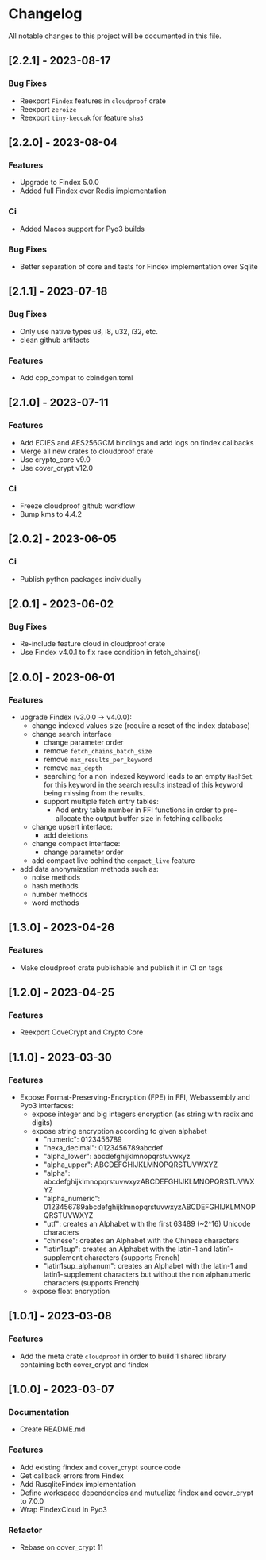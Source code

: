 # Changelog

All notable changes to this project will be documented in this file.

## [2.2.1] - 2023-08-17

### Bug Fixes

- Reexport `Findex` features in `cloudproof` crate
- Reexport `zeroize`
- Reexport `tiny-keccak` for feature `sha3`

## [2.2.0] - 2023-08-04

### Features

- Upgrade to Findex 5.0.0
- Added full Findex over Redis implementation

### Ci

- Added Macos support for Pyo3 builds

### Bug Fixes

- Better separation of core and tests for Findex implementation over Sqlite

## [2.1.1] - 2023-07-18

### Bug Fixes

- Only use native types u8, i8, u32, i32, etc.
- clean github artifacts

### Features

- Add cpp_compat to cbindgen.toml

## [2.1.0] - 2023-07-11

### Features

- Add ECIES and AES256GCM bindings and add logs on findex callbacks
- Merge all new crates to cloudproof crate
- Use crypto_core v9.0
- Use cover_crypt v12.0

### Ci

- Freeze cloudproof github workflow
- Bump kms to 4.4.2

## [2.0.2] - 2023-06-05

### Ci

- Publish python packages individually

## [2.0.1] - 2023-06-02

### Bug Fixes

- Re-include feature cloud in cloudproof crate
- Use Findex v4.0.1 to fix race condition in fetch_chains()

## [2.0.0] - 2023-06-01

### Features

- upgrade Findex (v3.0.0 -> v4.0.0):
  - change indexed values size (require a reset of the index database)
  - change search interface
    - change parameter order
    - remove `fetch_chains_batch_size`
    - remove `max_results_per_keyword`
    - remove `max_depth`
    - searching for a non indexed keyword leads to an empty `HashSet` for this
      keyword in the search results instead of this keyword being missing from
      the results.
    - support multiple fetch entry tables:
      - Add entry table number in FFI functions in order to pre-allocate the output buffer size in fetching callbacks
  - change upsert interface:
    - add deletions
  - change compact interface:
    - change parameter order
  - add compact live behind the `compact_live` feature
- add data anonymization methods such as:
  - noise methods
  - hash methods
  - number methods
  - word methods

## [1.3.0] - 2023-04-26

### Features

- Make cloudproof crate publishable and publish it in CI on tags

## [1.2.0] - 2023-04-25

### Features

- Reexport CoveCrypt and Crypto Core

## [1.1.0] - 2023-03-30

### Features

- Expose Format-Preserving-Encryption (FPE) in FFI, Webassembly and Pyo3 interfaces:
  - expose integer and big integers encryption (as string with radix and digits)
  - expose string encryption according to given alphabet
    - "numeric": 0123456789
    - "hexa_decimal": 0123456789abcdef
    - "alpha_lower": abcdefghijklmnopqrstuvwxyz
    - "alpha_upper": ABCDEFGHIJKLMNOPQRSTUVWXYZ
    - "alpha": abcdefghijklmnopqrstuvwxyzABCDEFGHIJKLMNOPQRSTUVWXYZ
    - "alpha_numeric": 0123456789abcdefghijklmnopqrstuvwxyzABCDEFGHIJKLMNOPQRSTUVWXYZ
    - "utf": creates an Alphabet with the first 63489 (~2^16) Unicode characters
    - "chinese": creates an Alphabet with the Chinese characters
    - "latin1sup": creates an Alphabet with the latin-1 and latin1-supplement characters (supports French)
    - "latin1sup_alphanum": creates an Alphabet with the latin-1 and latin1-supplement characters but without the non alphanumeric characters (supports French)
  - expose float encryption

## [1.0.1] - 2023-03-08

### Features

- Add the meta crate `cloudproof` in order to build 1 shared library containing both cover_crypt and findex

## [1.0.0] - 2023-03-07

### Documentation

- Create README.md

### Features

- Add existing findex and cover_crypt source code
- Get callback errors from Findex
- Add RusqliteFindex implementation
- Define workspace dependencies and mutualize findex and cover_crypt to 7.0.0
- Wrap FindexCloud in Pyo3

### Refactor

- Rebase on cover_crypt 11
